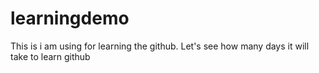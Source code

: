 # learningdemo
This is i am using for learning the github.
Let's see how many days it will take to learn github

